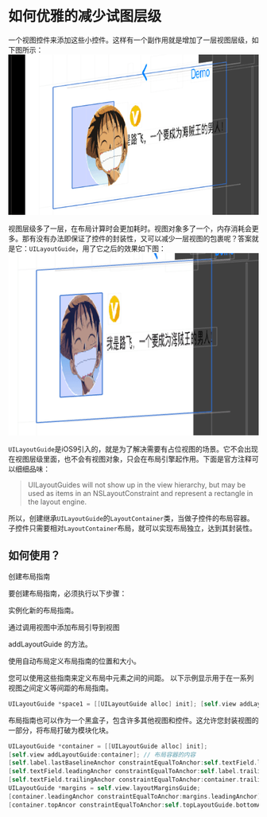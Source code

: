 # 如何优雅的减少试图层级

一个视图控件来添加这些小控件。这样有一个副作用就是增加了一层视图层级，如下图所示：![p1](./p1.png)

视图层级多了一层，在布局计算时会更加耗时。视图对象多了一个，内存消耗会更多。那有没有办法即保证了控件的封装性，又可以减少一层视图的包裹呢？答案就是它：`UILayoutGuide`，用了它之后的效果如下图：![p2](./p2.png)

`UILayoutGuide`是iOS9引入的，就是为了解决需要有占位视图的场景。它不会出现在视图层级里面，也不会有视图对象，只会在布局引擎起作用。下面是官方注释可以细细品味：

> UILayoutGuides will not show up in the view hierarchy, but may be used as items in an NSLayoutConstraint and represent a rectangle in the layout engine.

所以，创建继承`UILayoutGuide`的`LayoutContainer`类，当做子控件的布局容器。子控件只需要相对`LayoutContainer`布局，就可以实现布局独立，达到其封装性。

## 如何使用？

创建布局指南

要创建布局指南，必须执行以下步骤：

实例化新的布局指南。

通过调用视图中添加布局引导到视图

addLayoutGuide 的方法。

使用自动布局定义布局指南的位置和大小。

您可以使用这些指南来定义布局中元素之间的间距。
以下示例显示用于在一系列视图之间定义等间距的布局指南。

```objective-c
UILayoutGuide *space1 = [[UILayoutGuide alloc] init]; [self.view addLayoutGuide:space1]; UILayoutGuide *space2 = [[UILayoutGuide alloc] init]; [self.view addLayoutGuide:space2]; [space1.widthAnchor constraintEqualToAnchor:space2.widthAnchor].active = YES; [self.saveButton.trailingAnchor constraintEqualToAnchor:space1.leadingAnchor].active = YES; [self.cancelButton.leadingAnchor constraintEqualToAnchor:space1.trailingAnchor].active = YES; [self.cancelButton.trailingAnchor constraintEqualToAnchor:space2.leadingAnchor].active = YES; [self.clearButton.leadingAnchor constraintEqualToAnchor:space2.trailingAnchor].active = YES;
```

布局指南也可以作为一个黑盒子，包含许多其他视图和控件。这允许您封装视图的一部分，将布局打破为模块化块。

```objective-c
UILayoutGuide *container = [[UILayoutGuide alloc] init]; 
[self.view addLayoutGuide:container]; // 布局容器的内容 
[self.label.lastBaselineAnchor constraintEqualToAnchor:self.textField.lastBaselineAnchor].active = YES; [self.label.leadingAnchor constraintEqualToAnchor:container.leadingAnchor].active = YES; 
[self.textField.leadingAnchor constraintEqualToAnchor:self.label.trailingAnchor constant:8.0].active = YES;
[self.textField.trailingAnchor constraintEqualToAnchor:container.trailingAnchor].active = YES; [self.textField.topAnchor constraintEqualToAnchor:container.topAnchor].active = YES; [self.textField.bottomAnchor constraintEqualToAnchor:container.bottomAnchor].active = YES; // 设置外部约束。 
UILayoutGuide *margins = self.view.layoutMarginsGuide; 
[container.leadingAnchor constraintEqualToAnchor:margins.leadingAnchor].active = YES; [container.trailingAnchor constraintEqualToAnchor:margins.trailingAnchor].active = YES; 
[container.topAncor constraintEqualToAnchor:self.topLayoutGuide.bottomAnchor constant:20.0].active = YES;

```

